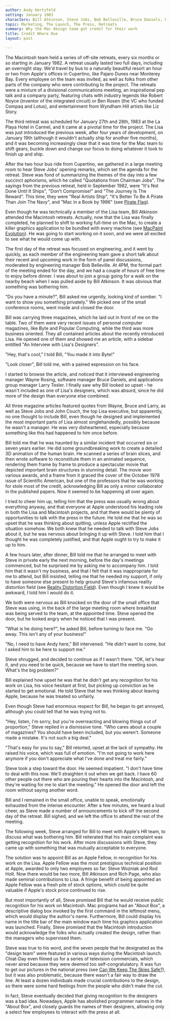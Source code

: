 ```yaml
---
author: Andy Hertzfeld
setting: January 1983
characters: Bill Atkinson, Steve Jobs, Bob Belleville, Bruce Daniels, Larry Tesler, Wayne Rosing, Andy Hertzfeld, Rich Page, Rod Holt, Steve Wozniak, John Couch
topic: Marketing, The Launch, The Press, Retreats
summary: Why the Mac design team got credit for their work
title: Credit Where Due
layout: post

---
```


The Macintosh team held a series of off-site retreats, every six months or so starting in January 1982. A retreat usually lasted two full days, including an overnight stay. We'd travel by bus to a naturally beautiful resort an hour or two from Apple's offices in Cupertino, like Pajaro Dunes near Monterey Bay. Every employee on the team was invited, as well as folks from other parts of the company who were contributing to the project. The retreats were a mixture of a divisional communications meeting, an inspirational pep talk and a company party, featuring chats with industry legends like Robert Noyce (inventor of the integrated circuit) or Ben Rosen (the VC who funded Compaq and Lotus), and entertainment from Wyndham Hill artists like Liz Story.

  
  
  
  
The third retreat was scheduled for January 27th and 28th, 1983 at the La Playa Hotel in Carmel, and it came at a pivotal time for the project. The Lisa was just introduced the previous week, after four years of development, on January 19th (although it wouldn't actually ship for another five months), and it was becoming increasingly clear that it was time for the Mac team to shift gears, buckle down and change our focus to doing whatever it took to finish up and ship.  
  
  
After the two hour bus ride from Cupertino, we gathered in a large meeting room to hear Steve Jobs' opening remarks, which set the agenda for the retreat. Steve was fond of summarizing the themes of the day into a few succinct aphorisms, which he called "Quotations from Chairman Jobs". The sayings from the previous retreat, held in September 1982, were "It's Not Done Until It Ships", "Don't Compromise!" and "The Journey Is The Reward". This time, they were "Real Artists Ship", "It's Better To Be A Pirate Than Join The Navy", and "Mac in a Book by 1986" (see [Pirate Flag](/pirate-flag)).  
  
  
Even though he was technically a member of the Lisa team, Bill Atkinson attended the Macintosh retreats. Actually, now that the Lisa was finally completed, he planned to shift to working full-time on the Mac, to create a killer graphics application to be bundled with every machine (see [MacPaint Evolution](/macpaint-evolution)). He was going to start working on it soon, and we were all excited to see what he would come up with.  
  
  
The first day of the retreat was focused on engineering, and it went by quickly, as each member of the engineering team gave a short talk about their recent and upcoming work in the form of panel discussions, moderated by engineering manager Bob Belleville. At 4PM, the formal part of the meeting ended for the day, and we had a couple of hours of free time to enjoy before dinner. I was about to join a group going for a walk on the nearby beach when I was pulled aside by Bill Atkinson. It was obvious that something was bothering him.  
  
  
"Do you have a minute?", Bill asked me urgently, looking kind of somber. "I want to show you something privately." We picked one of the small conference rooms, went inside and closed the door.  
  
  
Bill was carrying three magazines, which he laid out in front of me on the table. Two of them were very recent issues of personal computer magazines, like Byte and Popular Computing, while the third was more business oriented. They all contained articles about the recently introduced Lisa. He opened one of them and showed me an article, with a sidebar entitled "An Interview with Lisa's Designers".  
  
  
"Hey, that's cool," I told Bill, "You made it into Byte!"  
  
  
"Look closer", Bill told me, with a pained expression on his face.  
  
  
I started to browse the article, and noticed that it interviewed engineering manager Wayne Rosing, software manager Bruce Daniels, and applications group manager Larry Tesler. I finally saw why Bill looked so upset - he wasn't included as one of Lisa's designers, which was absurd, since he did more of the design than everyone else combined.  
  
  
All three magazine articles featured quotes from Wayne, Bruce and Larry, as well as Steve Jobs and John Couch, the top Lisa executive, but apparently, no one thought to include Bill, even though he designed and implemented the most important parts of Lisa almost singlehandedly, possibly because he wasn't a manager. He was very disheartened, especially because something like this had happened to him once before.  
  
  
Bill told me that he was haunted by a similar incident that occurred six or seven years earlier. He did some groundbreaking work to create a detailed 3D animation of the human brain. He scanned a series of brain slices, and then wrote software to reconstitute them in an animated sequence, rendering them frame by frame to produce a spectacular movie that depicted important brain structures in stunning detail. The movie won various awards, and a frame from it graced the cover of the October 1978 issue of Scientific American, but one of the professors that he was working for stole most of the credit, acknowledging Bill as only a minor collaborator in the published papers. Now it seemed to be happening all over again.  
  
  
I tried to cheer him up, telling him that the press was usually wrong about everything anyway, and that everyone at Apple understood his leading role in both the Lisa and Macintosh projects, and that there would be plenty of opportunities to talk with the press in the future. He told me that he was so upset that he was thinking about quitting, unless Apple rectified the situation somehow. We both knew that he needed to talk with Steve Jobs about it, but he was nervous about bringing it up with Steve. I told him that I thought he was completely justified, and that Apple ought to try to make it up to him.  
  
  
A few hours later, after dinner, Bill told me that he arranged to meet with Steve in private early the next morning, before the day's meetings commenced, but he surprised me by asking me to accompany him. I told him that it wasn't my business, and that I felt that it was inappropriate for me to attend, but Bill insisted, telling me that he needed my support, if only to have someone else present to help ground Steve's infamous reality distortion field (see [Reality Distortion Field](/reality-distortion-field)). Even though I knew it would be awkward, I told him I would do it.  
  
  
We both were nervous as Bill knocked on the door of the small office that Steve was using, in the back of the large meeting room where breakfast was being served to the team, at the appointed time. Steve opened the door, but he looked angry when he noticed that I was present.  
  
  
"What is he doing here?", he asked Bill, before turning to face me. "Go away. This isn't any of your business!"  
  
  
"No, I need to have Andy here," Bill intervened. "He didn't want to come, but I asked him to be here to support me."  
  
  
Steve shrugged, and decided to continue as if I wasn't there. "OK, let's hear it, and you need to be quick, because we have to start the meeting soon. What's the big problem?"  
  
  
Bill explained how upset he was that he didn't get any recognition for his work on Lisa, his voice hesitant at first, but picking up conviction as he started to get emotional. He told Steve that he was thinking about leaving Apple, because he was treated so unfairly.  
  
  
Even though Steve had enormous respect for Bill, he began to get annoyed, although you could tell that he was trying not to.  
  
  
"Hey, listen, I'm sorry, but you're overreacting and blowing things out of proportion," Steve replied in a dismissive tone. "Who cares about a couple of magazines? You should have been included, but you weren't. Someone made a mistake. It's not such a big deal."  
  
  
"That's easy for you to say," Bill retorted, upset at the lack of sympathy. He raised his voice, which was full of emotion. "I'm not going to work here anymore if you don't appreciate what I've done and treat me fairly."  
  
  
Steve took a step toward the door. He seemed impatient. "I don't have time to deal with this now. We'll straighten it out when we get back. I have 60 other people out there who are pouring their hearts into the Macintosh, and they're waiting for me to start the meeting." He opened the door and left the room without saying another word.  
  
  
Bill and I remained in the small office, unable to speak, emotionally exhausted from the intense encounter. After a few minutes, we heard a loud cheer, as Steve made a number of announcements to kick off the second day of the retreat. Bill sighed, and we left the office to attend the rest of the meeting.  
  
  
The following week, Steve arranged for Bill to meet with Apple's HR team, to discuss what was bothering him. Bill reiterated that his main complaint was getting recognition for his work. After more discussions with Steve, they came up with something that was mutually acceptable to everyone.  
  
  
The solution was to appoint Bill as an Apple Fellow, in recognition for his work on the Lisa. Apple Fellow was the most prestigious technical position at Apple, awarded to only two employees so far: Steve Wozniak and Rod Holt. Now there would be two more, Bill Atkinson and Rich Page, who also made seminal contributions to Lisa. A fringe benefit of being appointed an Apple Fellow was a fresh pile of stock options, which could be quite valuable if Apple's stock price continued to rise.  
  
  
But most importantly of all, Steve promised Bill that he would receive public recognition for his work on Macintosh. Mac programs had an "About Box", a descriptive dialog box invoked by the first command in the leftmost menu, which would display the author's name. Furthermore, Bill could display his name in the title bar of the main window each time his graphics application was launched. Finally, Steve promised that the Macintosh introduction would acknowledge the folks who actually created the design, rather than the managers who supervised them.  
  
  
Steve was true to his word, and the seven people that he designated as the "design team" were featured in various ways during the Macintosh launch. Chiat-Day even filmed us for a series of television commercials, which never aired because they were deemed too self-congratulatory. It was fun to get our pictures in the national press (see [Can We Keep The Skies Safe?](/can-we-keep-the-skies-safe)), but it was also problematic, because there wasn't a fair way to draw the line. At least a dozen individuals made crucial contributions to the design, so there were some hard feelings from the people who didn't make the cut.  
  
  
In fact, Steve eventually decided that giving recognition to the designers was a bad idea. Nowadays, Apple has abolished programmer names in the "About Box", and closely guards the names of their designers, allowing only a select few employees to interact with the press at all. 
